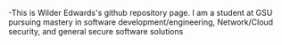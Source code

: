 -This is Wilder Edwards's github repository page. I am a student at GSU pursuing mastery in software development/engineering, Network/Cloud security, and general secure software solutions



<!---
WilderEdwards/WilderEdwards is a ✨ special ✨ repository because its `README.md` (this file) appears on your GitHub profile.
You can click the Preview link to take a look at your changes.
--->
